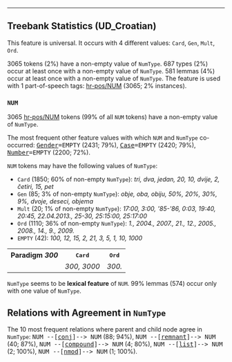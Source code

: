 

--------------------------------------------------------------------------------

## Treebank Statistics (UD_Croatian)

This feature is universal.
It occurs with 4 different values: `Card`, `Gen`, `Mult`, `Ord`.

3065 tokens (2%) have a non-empty value of `NumType`.
687 types (2%) occur at least once with a non-empty value of `NumType`.
581 lemmas (4%) occur at least once with a non-empty value of `NumType`.
The feature is used with 1 part-of-speech tags: [hr-pos/NUM]() (3065; 2% instances).

### `NUM`

3065 [hr-pos/NUM]() tokens (99% of all `NUM` tokens) have a non-empty value of `NumType`.

The most frequent other feature values with which `NUM` and `NumType` co-occurred: <tt><a href="Gender.html">Gender</a>=EMPTY</tt> (2431; 79%), <tt><a href="Case.html">Case</a>=EMPTY</tt> (2420; 79%), <tt><a href="Number.html">Number</a>=EMPTY</tt> (2200; 72%).

`NUM` tokens may have the following values of `NumType`:

* `Card` (1850; 60% of non-empty `NumType`): <em>tri, dva, jedan, 20, 10, dvije, 2, četiri, 15, pet</em>
* `Gen` (85; 3% of non-empty `NumType`): <em>obje, oba, obiju, 50%, 20%, 30%, 9%, dvoje, deseci, objema</em>
* `Mult` (20; 1% of non-empty `NumType`): <em>17:00, 3:00, '85-'86, 0:03, 19:40, 20:45, 22.04.2013., 25-30, 25:15:00, 25:17:00</em>
* `Ord` (1110; 36% of non-empty `NumType`): <em>1., 2004., 2007., 21., 12., 2005., 2008., 14., 9., 2009.</em>
* `EMPTY` (42): <em>100, 12, 15, 2, 21, 3, 5, 1, 10, 1000</em>

<table>
  <tr><th>Paradigm <i>300</i></th><th><tt>Card</tt></th><th><tt>Ord</tt></th></tr>
  <tr><td><tt></tt></td><td><em>300, 3000</em></td><td><em>300.</em></td></tr>
</table>

`NumType` seems to be **lexical feature** of `NUM`. 99% lemmas (574) occur only with one value of `NumType`.

## Relations with Agreement in `NumType`

The 10 most frequent relations where parent and child node agree in `NumType`:
<tt>NUM --[<a href="../dep/conj.html">conj</a>]--> NUM</tt> (88; 94%),
<tt>NUM --[<a href="../dep/remnant.html">remnant</a>]--> NUM</tt> (40; 87%),
<tt>NUM --[<a href="../dep/compound.html">compound</a>]--> NUM</tt> (4; 80%),
<tt>NUM --[<a href="../dep/list.html">list</a>]--> NUM</tt> (2; 100%),
<tt>NUM --[<a href="../dep/nmod.html">nmod</a>]--> NUM</tt> (1; 100%).

